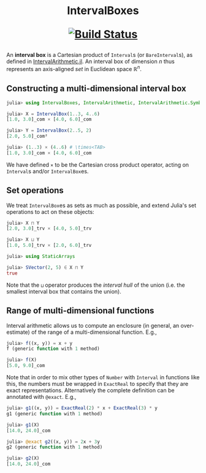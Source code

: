 <h1 align="center">
IntervalBoxes

[![Build Status](https://github.com/JuliaIntervals/IntervalBoxes.jl/workflows/CI/badge.svg)](https://github.com/JuliaIntervals/IntervalBoxes.jl/actions/workflows/CI.yml)
</h1>

An **interval box** is a Cartesian product of `Interval`s (or `BareInterval`s), as defined in [IntervalArithmetic.jl](https://github.com/JuliaIntervals/IntervalArithmetic.jl).
An interval box of dimension $n$ thus represents an axis-aligned *set* in Euclidean space $\mathbb{R}^n$.

## Constructing a multi-dimensional interval box

```jl
julia> using IntervalBoxes, IntervalArithmetic, IntervalArithmetic.Symbols

julia> X = IntervalBox(1..3, 4..6)
[1.0, 3.0]_com × [4.0, 6.0]_com

julia> Y = IntervalBox(2..5, 2)
[2.0, 5.0]_com²

julia> (1..3) × (4..6) # \times<TAB>
[1.0, 3.0]_com × [4.0, 6.0]_com
```

We have defined `×` to be the Cartesian cross product operator, acting on `Interval`s and/or `IntervalBox`es.

## Set operations

We treat `IntervalBox`es as sets as much as possible, and extend Julia's set operations to act on these objects:

```jl
julia> X ⊓ Y
[2.0, 3.0]_trv × [4.0, 5.0]_trv

julia> X ⊔ Y
[1.0, 5.0]_trv × [2.0, 6.0]_trv

julia> using StaticArrays

julia> SVector(2, 5) ∈ X ⊓ Y
true
```

Note that the `⊔` operator produces the *interval hull* of the union (i.e. the smallest interval box that contains the union).

## Range of multi-dimensional functions

Interval arithmetic allows us to compute an enclosure (in general, an over-estimate) of the range of a multi-dimensional function. E.g.,

```jl
julia> f((x, y)) = x + y
f (generic function with 1 method)

julia> f(X)
[5.0, 9.0]_com
```

Note that in order to mix other types of `Number` with `Interval` in functions like this, the numbers must be wrapped in `ExactReal` to specify that they are exact representations. Alternatively the complete definition can be annotated with `@exact`. E.g.,

```jl
julia> g1((x, y)) = ExactReal(2) * x + ExactReal(3) * y
g1 (generic function with 1 method)

julia> g1(X)
[14.0, 24.0]_com

julia> @exact g2((x, y)) = 2x + 3y
g2 (generic function with 1 method)

julia> g2(X)
[14.0, 24.0]_com
```

